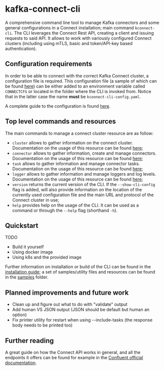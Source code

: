 # kafka-connect-cli

A comprehensive command line tool to manage Kafka connectors and some general configurations in a Connect installation; main command `kconnect-cli`. The CLI leverages the Connect Rest API, creating a client and issuing requests to said API. It allows to work with variously configured Connect clusters (including using mTLS, basic and token/API-key based authentication). 

## Configuration requirements

In order to be able to connect with the correct Kafka Connect cluster, a configuration file is required. This configuration file (a sample of which can be found [here](/samples-templates/kconnect-cli-config.yaml.tmpl)) can be either added to an environment variable called `CONNECTCFG` or located in the folder where the CLI is invoked from. Notice that in the latter case the name **must** be `kconnect-cli-config.yaml`.

A complete guide to the configuration is found [here](/docs/CONFIGURATION.md).

## Top level commands and resources

The main commands to manage a connect cluster resource are as follow:

* `cluster` allows to gather information on the connect cluster. Documentation on the usage of this resource can be found [here](/docs/CLUSTER.md);
* `connector` allows to gather information, create and manage connectors. Documentation on the usage of this resource can be found [here](/docs/CONNECTOR.md);
* `task` allows to gather information and manage connector tasks. Documentation on the usage of this resource can be found [here](/docs/TASK.md);
* `logger` allows to gather information and manage loggers and log levels. Documentation on the usage of this resource can be found [here](/docs/LOGGER.md);
* `version` returns the current version of the CLI. If the `--show-cli-config` flag is added, will also provide information on the location of the currently used configuration file and the main URL and protocol of the Connect cluster in use;
* `help` provides help on the usage of the CLI. It can be used as a command or through the `--help` flag (shorthand `-h`).

## Quickstart

TODO

* Build it yourself
* Using docker image
* Using k8s and the provided image

Further information on installation or build of the CLI can be found in the [installation guide](/docs/INSTALLATION-GUIDE.md); a set of samples/utility files and resources can be found in the [samples](/samples-templates/) folder.

## Planned improvements and future work

- Clean up and figure out what to do with "validate" output
- Add human VS JSON output (JSON should be default but human an option)
- Fix printer utility for restart when using --include-tasks (the response body needs to be printed too)

## Further reading

A great guide on how the Connect API works in general, and all the endpoints it offers can be found for example in the [Confluent official documentation](https://docs.confluent.io/platform/current/connect/references/restapi.html).